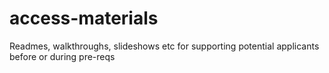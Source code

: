 # access-materials
Readmes, walkthroughs, slideshows etc for supporting potential applicants before or during pre-reqs
